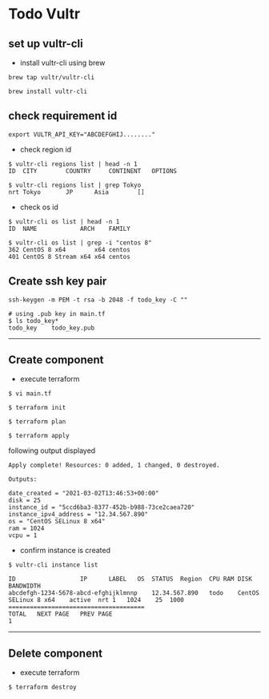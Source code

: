 # Todo Vultr

## set up vultr-cli

- install vultr-cli using brew

```shell
brew tap vultr/vultr-cli

brew install vultr-cli
```

## check requirement id

```shell
export VULTR_API_KEY="ABCDEFGHIJ........"
```

- check region id

```shell
$ vultr-cli regions list | head -n 1
ID	CITY		COUNTRY		CONTINENT	OPTIONS

$ vultr-cli regions list | grep Tokyo
nrt	Tokyo		JP		Asia		[]
```

- check os id

```shell
$ vultr-cli os list | head -n 1
ID	NAME			ARCH	FAMILY

$ vultr-cli os list | grep -i "centos 8"
362	CentOS 8 x64		x64	centos
401	CentOS 8 Stream x64	x64	centos
```

## Create ssh key pair

```shell
ssh-keygen -m PEM -t rsa -b 2048 -f todo_key -C ""

# using .pub key in main.tf
$ ls todo_key*
todo_key	todo_key.pub
```

---
## Create component

- execute terraform

```shell
$ vi main.tf

$ terraform init

$ terraform plan

$ terraform apply
```

following output displayed

```shell
Apply complete! Resources: 0 added, 1 changed, 0 destroyed.

Outputs:

date_created = "2021-03-02T13:46:53+00:00"
disk = 25
instance_id = "5ccd6ba3-8377-452b-b988-73ce2caea720"
instance_ipv4_address = "12.34.567.890"
os = "CentOS SELinux 8 x64"
ram = 1024
vcpu = 1
```

- confirm instance is created

```shell
$ vultr-cli instance list

ID					IP		LABEL	OS	STATUS	Region	CPU	RAM	DISK	BANDWIDTH
abcdefgh-1234-5678-abcd-efghijklmnnp	12.34.567.890	todo	CentOS SELinux 8 x64	active	nrt	1	1024	25	1000
======================================
TOTAL	NEXT PAGE	PREV PAGE
1
```
---
## Delete component

- execute terraform

```shell
$ terraform destroy
```

